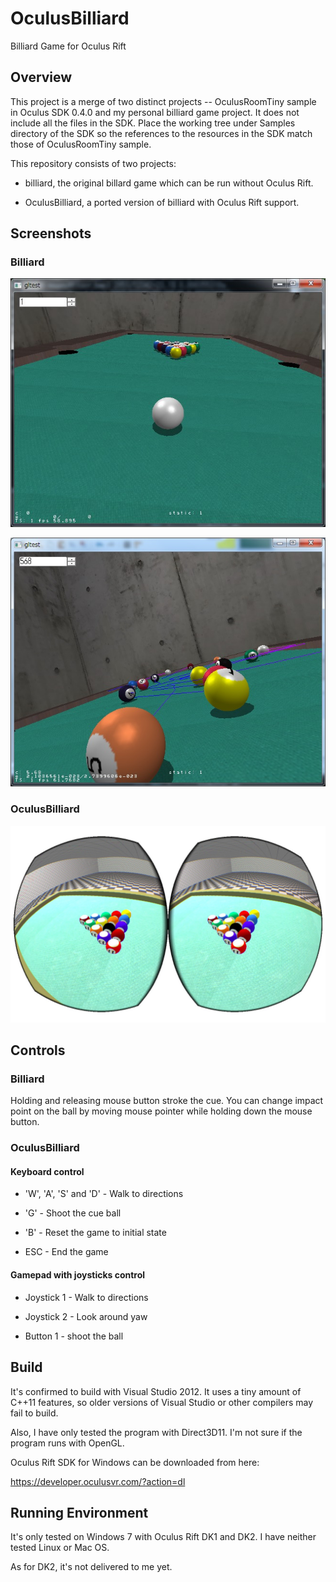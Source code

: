 OculusBilliard
=============

Billiard Game for Oculus Rift


Overview
--------

This project is a merge of two distinct projects -- OculusRoomTiny sample in Oculus SDK 0.4.0
and my personal billiard game project.
It does not include all the files in the SDK.
Place the working tree under Samples directory of the SDK so the references
to the resources in the SDK match those of OculusRoomTiny sample.

This repository consists of two projects:

* billiard, the original billard game which can be run without Oculus Rift.

* OculusBilliard, a ported version of billiard with Oculus Rift support.


Screenshots
-----------

### Billiard

![Screenshot](screenshots/screenshot001.jpg)

![Screenshot](screenshots/screenshot002.jpg)


### OculusBilliard

![OculusBilliard Screenshot](screenshots/OculusBilliard001.jpg)


Controls
--------

### Billiard

Holding and releasing mouse button stroke the cue.
You can change impact point on the ball by moving mouse pointer
while holding down the mouse button.

### OculusBilliard

#### Keyboard control

* 'W', 'A', 'S' and 'D' - Walk to directions

* 'G' - Shoot the cue ball

* 'B' - Reset the game to initial state

* ESC - End the game

#### Gamepad with joysticks control

* Joystick 1 - Walk to directions

* Joystick 2 - Look around yaw

* Button 1 - shoot the ball


Build
-----

It's confirmed to build with Visual Studio 2012.
It uses a tiny amount of C++11 features, so older versions of Visual Studio
or other compilers may fail to build.

Also, I have only tested the program with Direct3D11.  I'm not sure if the
program runs with OpenGL.

Oculus Rift SDK for Windows can be downloaded from here:

https://developer.oculusvr.com/?action=dl


Running Environment
-------------------

It's only tested on Windows 7 with Oculus Rift DK1 and DK2.
I have neither tested Linux or Mac OS.

As for DK2, it's not delivered to me yet.
